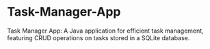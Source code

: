 # Task-Manager-App
Task Manager App: A Java application for efficient task management, featuring CRUD operations on tasks stored in a SQLite database.
